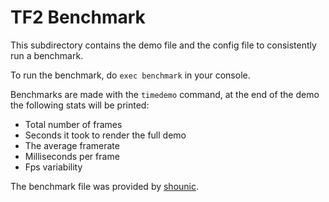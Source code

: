 # TF2 Benchmark
This subdirectory contains the demo file and the config file to consistently run a benchmark.

To run the benchmark, do `exec benchmark` in your console.

Benchmarks are made with the `timedemo` command, at the end of the demo the following stats will be printed:
- Total number of frames
- Seconds it took to render the full demo
- The average framerate
- Milliseconds per frame
- Fps variability

The benchmark file was provided by [shounic](https://www.youtube.com/watch?v=mWkpUD_l4AQ).